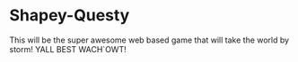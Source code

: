 # Shapey-Questy
This will be the super awesome web based game that will take the world by storm! YALL BEST WACH`OWT!
